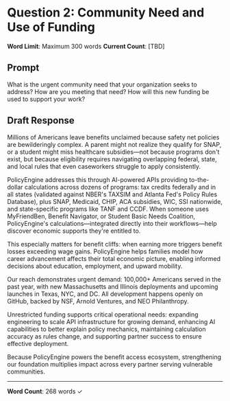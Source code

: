 # Question 2: Community Need and Use of Funding

**Word Limit**: Maximum 300 words
**Current Count**: [TBD]

## Prompt
What is the urgent community need that your organization seeks to address? How are you meeting that need? How will this new funding be used to support your work?

## Draft Response

Millions of Americans leave benefits unclaimed because safety net policies are bewilderingly complex. A parent might not realize they qualify for SNAP, or a student might miss healthcare subsidies—not because programs don't exist, but because eligibility requires navigating overlapping federal, state, and local rules that even caseworkers struggle to apply consistently.

PolicyEngine addresses this through AI-powered APIs providing to-the-dollar calculations across dozens of programs: tax credits federally and in all states (validated against NBER's TAXSIM and Atlanta Fed's Policy Rules Database), plus SNAP, Medicaid, CHIP, ACA subsidies, WIC, SSI nationwide, and state-specific programs like TANF and CCDF. When someone uses MyFriendBen, Benefit Navigator, or Student Basic Needs Coalition, PolicyEngine's calculations—integrated directly into their workflows—help discover economic supports they're entitled to.

This especially matters for benefit cliffs: when earning more triggers benefit losses exceeding wage gains. PolicyEngine helps families model how career advancement affects their total economic picture, enabling informed decisions about education, employment, and upward mobility.

Our reach demonstrates urgent demand: 100,000+ Americans served in the past year, with new Massachusetts and Illinois deployments and upcoming launches in Texas, NYC, and DC. All development happens openly on GitHub, backed by NSF, Arnold Ventures, and NEO Philanthropy.

Unrestricted funding supports critical operational needs: expanding engineering to scale API infrastructure for growing demand, enhancing AI capabilities to better explain policy mechanics, maintaining calculation accuracy as rules change, and supporting partner success to ensure effective deployment.

Because PolicyEngine powers the benefit access ecosystem, strengthening our foundation multiplies impact across every partner serving vulnerable communities.

---

**Word Count**: 268 words ✓
